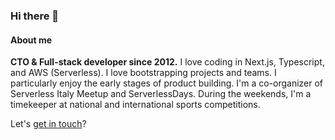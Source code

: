 ### Hi there 👋

<!--
**lusentis/lusentis** is a ✨ _special_ ✨ repository because its `README.md` (this file) appears on your GitHub profile.

Here are some ideas to get you started:

- 🔭 I’m currently working on ...
- 🌱 I’m currently learning ...
- 👯 I’m looking to collaborate on ...
- 🤔 I’m looking for help with ...
- 💬 Ask me about ...
- 📫 How to reach me: ...
- 😄 Pronouns: ...
- ⚡ Fun fact: ...
-->

#### About me

**CTO & Full-stack developer since 2012.** I love coding in Next.js, Typescript, and AWS (Serverless). I love bootstrapping projects and teams. I particularly enjoy the early stages of product building. I'm a co-organizer of Serverless Italy Meetup and ServerlessDays. During the weekends, I'm a timekeeper at national and international sports competitions.

Let's [get in touch](https://linktr.ee/lanzone31)?
